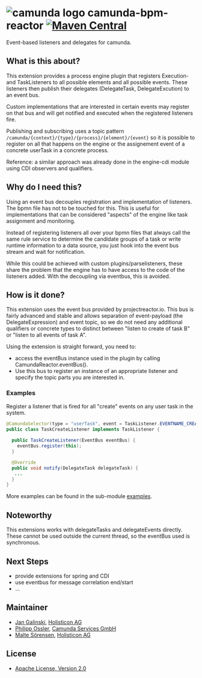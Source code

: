 # ![camunda logo](http://camunda.github.io/camunda-bpm-assert/resources/images/camunda.png)&nbsp;camunda-bpm-reactor&nbsp;[![Maven Central](https://maven-badges.herokuapp.com/maven-central/org.camunda.bpm.extension/camunda-bpm-reactor-core/badge.svg)](https://maven-badges.herokuapp.com/maven-central/org.camunda.bpm.extension/camunda-bpm-reactor-core)

Event-based listeners and delegates for camunda.

## What is this about? 

This extension provides a process engine plugin that registers Execution- and TaskListeners to all possible elements and all possible events. These listeners then publish their delegates (DelegateTask, DelegateExcution) to an event bus.

Custom implementations that are interested in certain events may register on that bus and will get notified and executed when the registered listeners fire.

Publishing and subscribing uses a topic pattern `/camunda/{context}/{type}/{process}/{element}/{event}` so it is possible to register on all that happens on the engine or the assignement event of a concrete userTask in a concrete process.

Reference: a similar approach was already done in the engine-cdi module using CDI observers and qualifiers. 

## Why do I need this?

Using an event bus decouples registration and implementation of listeners. The bpmn file has not to be touched for this. This is useful for implementations that can be considered "aspects" of the engine like task assignment and monitoring.

Instead of registering listeners all over your bpmn files that always call the same rule service to determine the candidate groups of a task or write runtime information to a data source, you just hook into the event bus stream and wait for notification.

While this could be achieved with custom plugins/parselisteners, these share the problem that the engine has to have access to the code of the listeners added. With the decoupling via eventbus, this is avoided.

## How is it done?

This extension uses the event bus provided by projectreactor.io. This bus is fairly advanced and stable and allows separation of event-payload (the DelegateExpression) and event topic, so we do not need any additional qualifiers or concrete types to distinct between "listen to create of task B" or "listen to all events of task A".

Using the extension is straight forward, you need to:

* access the eventBus instance used in the plugin by calling CamundaReactor.eventBus().
* Use this bus to register an instance of an appropriate listener and specify the topic parts you are interested in.

### Examples

Register a listener that is fired for all "create" events on any user task in the system. 

```java
@CamundaSelector(type = "userTask", event = TaskListener.EVENTNAME_CREATE)
public class TaskCreateListener implements TaskListener {
  
  public TaskCreateListener(EventBus eventBus) {
    eventBus.register(this);
  }

  @Override
  public void notify(DelegateTask delegateTask) {
   ...
  }
}
```

More examples can be found in the sub-module [examples](examples).

## Noteworthy

This extensions works with delegateTasks and delegateEvents directly. These cannot be used outside the current thread, so the eventBus used is synchronous. 

## Next Steps

* provide extensions for spring and CDI
* use eventbus for message correlation end/start
* ...

## Maintainer

* [Jan Galinski](https://github.com/jangalinski), [Holisticon AG](http://www.holisticon.de/)
* [Philipp Ossler](https://github.com/saig0), [Camunda Services GmbH](http://www.camunda.org/)
* [Malte Sörensen](https://github.com/malteser), [Holisticon AG](http://www.holisticon.de/)

## License

* [Apache License, Version 2.0](./LICENSE)
